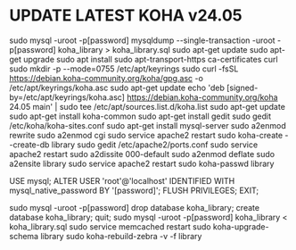 # UPDATE LATEST KOHA v24.05

sudo mysql -uroot -p[password] mysqldump --single-transaction -uroot -p[password] koha_library > koha_library.sql
sudo apt-get update
sudo apt-get upgrade
sudo apt install sudo apt-transport-https ca-certificates curl
sudo mkdir -p --mode=0755 /etc/apt/keyrings
sudo curl -fsSL https://debian.koha-community.org/koha/gpg.asc -o /etc/apt/keyrings/koha.asc
sudo apt-get update
echo 'deb [signed-by=/etc/apt/keyrings/koha.asc] https://debian.koha-community.org/koha 24.05 main' | sudo tee /etc/apt/sources.list.d/koha.list
sudo apt-get update
sudo apt-get install koha-common
sudo apt-get install gedit
sudo gedit /etc/koha/koha-sites.conf
sudo apt-get install mysql-server
sudo a2enmod rewrite
sudo a2enmod cgi
sudo service apache2 restart
sudo koha-create --create-db library
sudo gedit /etc/apache2/ports.conf
sudo service apache2 restart
sudo a2dissite 000-default
sudo a2enmod deflate
sudo a2ensite library
sudo service apache2 restart
sudo koha-passwd library

<install DBeaver>
USE mysql;
ALTER USER 'root'@'localhost' IDENTIFIED WITH mysql_native_password BY '[password]';
FLUSH PRIVILEGES;
EXIT;
 
sudo mysql -uroot -p[password]
drop database koha_library;
create database koha_library;
quit;
sudo mysql -uroot -p[password] koha_library < koha_library.sql 
sudo service memcached restart
sudo koha-upgrade-schema library
sudo koha-rebuild-zebra -v -f library
